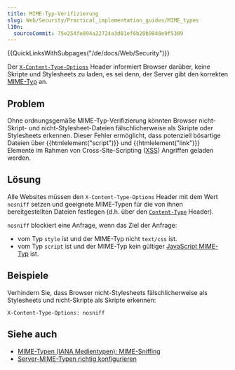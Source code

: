 ```yaml
---
title: MIME-Typ-Verifizierung
slug: Web/Security/Practical_implementation_guides/MIME_types
l10n:
  sourceCommit: 75e254fe894a22724a3d01ef6b20b9848e9f5309
---
```


{{QuickLinksWithSubpages("/de/docs/Web/Security")}}

Der [`X-Content-Type-Options`](/de/docs/Web/HTTP/Headers/X-Content-Type-Options) Header informiert Browser darüber, keine Skripte und Stylesheets zu laden, es sei denn, der Server gibt den korrekten [MIME-Typ](/de/docs/Glossary/MIME_type) an.

## Problem

Ohne ordnungsgemäße MIME-Typ-Verifizierung könnten Browser nicht-Skript- und nicht-Stylesheet-Dateien fälschlicherweise als Skripte oder Stylesheets erkennen. Dieser Fehler ermöglicht, dass potenziell bösartige Dateien über {{htmlelement("script")}} und {{htmlelement("link")}} Elemente im Rahmen von Cross-Site-Scripting ([XSS](/de/docs/Glossary/Cross-site_scripting)) Angriffen geladen werden.

## Lösung

Alle Websites müssen den `X-Content-Type-Options` Header mit dem Wert `nosniff` setzen und geeignete MIME-Typen für die von ihnen bereitgestellten Dateien festlegen (d.h. über den [`Content-Type`](/de/docs/Web/HTTP/Headers/Content-Type) Header).

`nosniff` blockiert eine Anfrage, wenn das Ziel der Anfrage:

- vom Typ `style` ist und der MIME-Typ nicht `text/css` ist.
- vom Typ `script` ist und der MIME-Typ kein gültiger [JavaScript MIME-Typ](/de/docs/Web/HTTP/Basics_of_HTTP/MIME_types#textjavascript) ist.

## Beispiele

Verhindern Sie, dass Browser nicht-Stylesheets fälschlicherweise als Stylesheets und nicht-Skripte als Skripte erkennen:

```http
X-Content-Type-Options: nosniff
```

## Siehe auch

- [MIME-Typen (IANA Medientypen): MIME-Sniffing](/de/docs/Web/HTTP/Basics_of_HTTP/MIME_types#mime_sniffing)
- [Server-MIME-Typen richtig konfigurieren](/de/docs/Learn/Server-side/Configuring_server_MIME_types)
